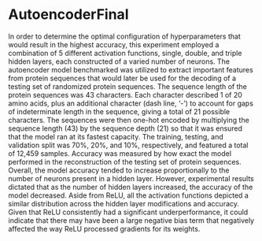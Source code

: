 # AutoencoderFinal

In order to determine the optimal configuration of hyperparameters that would result in the highest accuracy, this experiment employed a combination of 5 different activation functions, single, double, and triple hidden layers, each constructed of a varied number of neurons. The autoencoder model benchmarked was utilized to extract important features from protein sequences that would later be used for the decoding of a testing set of randomized protein sequences. The sequence length of the protein sequences was 43 characters. Each character described 1 of 20 amino acids, plus an additional character (dash line, ‘-’) to account for gaps of indeterminate length in the sequence, giving a total of 21 possible characters. The sequences were then one-hot encoded by multiplying the sequence length (43) by the sequence depth (21) so that it was ensured that the model ran at its fastest capacity. The training, testing, and validation split was 70%, 20%, and 10%, respectively, and featured a total of 12,459 samples. Accuracy was measured by how exact the model performed in the reconstruction of the testing set of protein sequences. Overall, the model accuracy tended to increase proportionally to the number of neurons present in a hidden layer. However, experimental results dictated that as the number of hidden layers increased, the accuracy of the model decreased. Aside from ReLU, all the activation functions depicted a similar distribution across the hidden layer modifications and accuracy. Given that ReLU consistently had a significant underperformance, it could indicate that there may have been a large negative bias term that negatively affected the way ReLU processed gradients for its weights.
